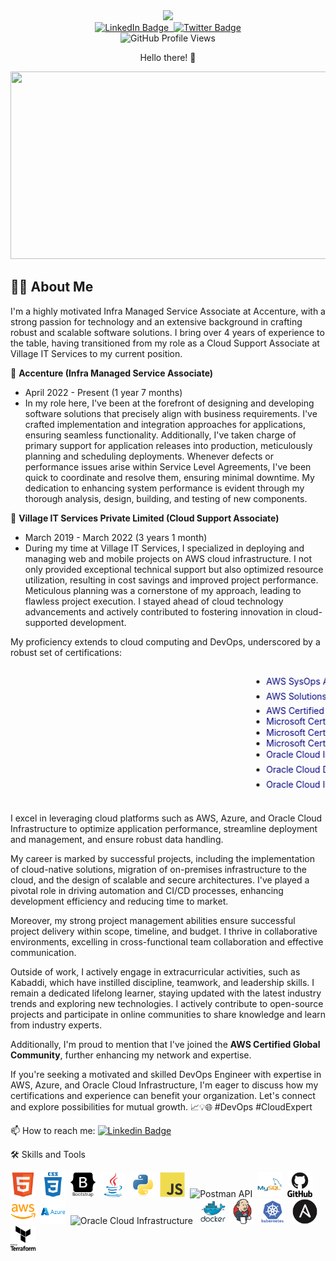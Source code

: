 <div id="header" align="center">
  <img src="https://media.giphy.com/media/M9gbBd9nbDrOTu1Mqx/giphy.gif" width="100"/>
  <div id="badges">
    <a href="https://www.linkedin.com/in/manikantareddi/">
      <img src="https://img.shields.io/badge/LinkedIn-blue?style=for-the-badge&logo=linkedin&logoColor=white" alt="LinkedIn Badge"/>
    </a>
    <a href="https://leetcode.com/Reddi_Manikanta/">
      <img src="https://img.shields.io/badge/LeetCode-FFA116?style=for-the-badge&logo=leetcode&logoColor=white" alt "LeetCode Badge"/>
    </a>
    <a href="your-twitter-URL">
      <img src="https://img.shields.io/badge/Twitter-blue?style=for-the-badge&logo=twitter&logoColor=white" alt="Twitter Badge"/>
    </a>
  </div>
  <img src="https://komarev.com/ghpvc/?username=Reddi-Manikanta-Surya-Prasad&color=blueviolet" alt="GitHub Profile Views"/>

  Hello there! 👋
  <div align="center">
    <img src="https://media.giphy.com/media/dWesBcTLavkZuG35MI/giphy.gif" width="600" height="300"/>
  </div>
</div>

## :man_technologist: About Me
I'm a highly motivated Infra Managed Service Associate at Accenture, with a strong passion for technology and an extensive background in crafting robust and scalable software solutions. I bring over 4 years of experience to the table, having transitioned from my role as a Cloud Support Associate at Village IT Services to my current position.

🏢 **Accenture (Infra Managed Service Associate)**
- April 2022 - Present (1 year 7 months)
- In my role here, I've been at the forefront of designing and developing software solutions that precisely align with business requirements. I've crafted implementation and integration approaches for applications, ensuring seamless functionality. Additionally, I've taken charge of primary support for application releases into production, meticulously planning and scheduling deployments. Whenever defects or performance issues arise within Service Level Agreements, I've been quick to coordinate and resolve them, ensuring minimal downtime. My dedication to enhancing system performance is evident through my thorough analysis, design, building, and testing of new components.

🏢 **Village IT Services Private Limited (Cloud Support Associate)**
- March 2019 - March 2022 (3 years 1 month)
- During my time at Village IT Services, I specialized in deploying and managing web and mobile projects on AWS cloud infrastructure. I not only provided exceptional technical support but also optimized resource utilization, resulting in cost savings and improved project performance. Meticulous planning was a cornerstone of my approach, leading to flawless project execution. I stayed ahead of cloud technology advancements and actively contributed to fostering innovation in cloud-supported development.

My proficiency extends to cloud computing and DevOps, underscored by a robust set of certifications:

<marquee direction="left" behavior="scroll" scrollamount="5">
  <p>
<ul>
  <li><span style="color: #000080;">AWS SysOps Administrator - Associate 🛡️</span></li>
  <li><span style="color: #000080;">AWS Solutions Architect Associate 🏗️</span></li>
  <li><span style="color: #000080;">AWS Certified DevOps Engineer – Professional ⚙️</span></li>
  <li><span style="color: #000080;">Microsoft Certified: Azure Fundamentals 🌐</span></li>
  <li><span style="color: #000080;">Microsoft Certified: Azure Administrator Associate ⚙️</span></li>
  <li><span style="color: #000080;">Microsoft Certified: DevOps Engineer Expert ⚙️</span></li>
  <li><span style="color: #000080;">Oracle Cloud Infrastructure 2023 Certified Foundations Associate ☁️</span></li>
  <li><span style="color: #000080;">Oracle Cloud Data Management 2023 Certified Foundations Associate 📊</span></li>
  <li><span style="color: #000080;">Oracle Cloud Infrastructure 2023 Certified Developer Professional 🛠️</span></li>
</ul>
  </p>
</marquee>

I excel in leveraging cloud platforms such as AWS, Azure, and Oracle Cloud Infrastructure to optimize application performance, streamline deployment and management, and ensure robust data handling.

My career is marked by successful projects, including the implementation of cloud-native solutions, migration of on-premises infrastructure to the cloud, and the design of scalable and secure architectures. I've played a pivotal role in driving automation and CI/CD processes, enhancing development efficiency and reducing time to market.

Moreover, my strong project management abilities ensure successful project delivery within scope, timeline, and budget. I thrive in collaborative environments, excelling in cross-functional team collaboration and effective communication.

Outside of work, I actively engage in extracurricular activities, such as Kabaddi, which have instilled discipline, teamwork, and leadership skills. I remain a dedicated lifelong learner, staying updated with the latest industry trends and exploring new technologies. I actively contribute to open-source projects and participate in online communities to share knowledge and learn from industry experts.

Additionally, I'm proud to mention that I've joined the **AWS Certified Global Community**, further enhancing my network and expertise.

If you're seeking a motivated and skilled DevOps Engineer with expertise in AWS, Azure, and Oracle Cloud Infrastructure, I'm eager to discuss how my certifications and experience can benefit your organization. Let's connect and explore possibilities for mutual growth. 📈💡🌐 #DevOps #CloudExpert

📫 How to reach me: [![Linkedin Badge](https://img.shields.io/badge/-Reddi%20Manikanta%20Surya%20Prasad-blue?style=flat&logo=Linkedin&logoColor=white)](https://www.linkedin.com/in/manikantareddi/)




:hammer_and_wrench: Skills and Tools
<div>
  <img src="https://github.com/devicons/devicon/blob/master/icons/html5/html5-original.svg" title="HTML5" alt="HTML" width="40" height="40"/>&nbsp;
  <img src="https://github.com/devicons/devicon/blob/master/icons/css3/css3-plain-wordmark.svg"  title="CSS3" alt="CSS" width="40" height="40"/>&nbsp;
  <img src="https://github.com/devicons/devicon/blob/master/icons/bootstrap/bootstrap-plain-wordmark.svg"  title="Bootstrap" alt="Bootstrap" width="40" height="40"/>&nbsp;
  <img src="https://raw.githubusercontent.com/devicons/devicon/master/icons/java/java-original.svg" title="Java" alt="Java" width="40" height="40"/>&nbsp;
<img src="https://raw.githubusercontent.com/devicons/devicon/master/icons/python/python-original.svg" title="Python" alt="Python" width="40" height="40"/>&nbsp;
<img src="https://raw.githubusercontent.com/devicons/devicon/master/icons/javascript/javascript-original.svg" title="JavaScript" alt="JavaScript" width="40" height="40"/>&nbsp;
   <img src="https://cdn.worldvectorlogo.com/logos/postman.svg" title="Postman API" alt="Postman API" width="40" height="40"/>&nbsp;
  <img src="https://github.com/devicons/devicon/blob/master/icons/mysql/mysql-original-wordmark.svg" title="MySQL" alt="MySQL" width="40" height="40"/>&nbsp;
<img src="https://github.com/devicons/devicon/blob/master/icons/github/github-original-wordmark.svg" title="GitHub Pages" alt="GitHub Pages" width="40" height="40"/> &nbsp;
  <img src="https://github.com/devicons/devicon/blob/master/icons/amazonwebservices/amazonwebservices-plain-wordmark.svg" title="AWS" alt="AWS" width="40" height="40"/>&nbsp;
  <img src="https://github.com/devicons/devicon/blob/master/icons/azure/azure-original-wordmark.svg" title="Azure" alt="Azure" width="40" height="40"/>&nbsp;
<img src="https:/ /github.com/devicons/devicon/blob/master/icons/oracle/oracle-original.svg" title="Oracle Cloud Infrastructure" alt="Oracle Cloud Infrastructure" width="40" height="40"/> &nbsp;
  <img src="https://github.com/devicons/devicon/blob/master/icons/docker/docker-original-wordmark.svg" title="Docker" alt="Docker" width="40" height="40"/>&nbsp;
<img src="https://github.com/devicons/devicon/blob/master/icons/jenkins/jenkins-original.svg" title="Jenkins" alt="Jenkins" width="40" height="40"/>&nbsp;
<img src="https://github.com/devicons/devicon/blob/master/icons/kubernetes/kubernetes-plain-wordmark.svg" title="Kubernetes" alt="Kubernetes" width="40" height="40"/> &nbsp;
<img src="https://github.com/devicons/devicon/blob/master/icons/ansible/ansible-original.svg" title="Ansible" alt="Ansible" width="40" height="40"/> &nbsp;
<img src="https://github.com/devicons/devicon/blob/master/icons/terraform/terraform-plain-wordmark.svg" title="Terraform" alt="Terraform" width="40" height="40"/> &nbsp;

